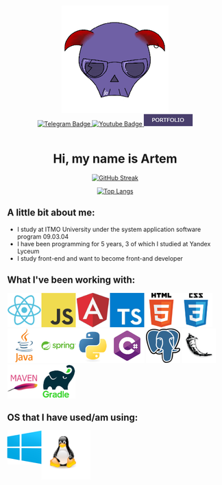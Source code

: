 <div id="header" align="center">
  <img src="https://github.com/frizyyu/frizyyu/blob/main/icons/main.png" width="250"/>
</div>

<div id="badges" align="center">
  <a href="https://t.me/imfrizyy">
    <img src="https://img.shields.io/badge/Telegram-blue?style=for-the-badge&logo=telegram&logoColor=white" alt="Telegram Badge"/>
  </a>
  <a href="https://www.youtube.com/@imfrizyy">
    <img src="https://img.shields.io/badge/YouTube-red?style=for-the-badge&logo=youtube&logoColor=white" alt="Youtube Badge"/>
  </a>
  <a href="https://frizyyu.github.io">
    <img src="https://github.com/frizyyu/frizyyu/blob/main/icons/mySite.png" alt="Portfolio Badge"/>
  </a>
</div>

<div align="center">
  <img src="https://komarev.com/ghpvc/?username=frizyyu&style=flat-square&color=blue" alt="" align="center"/>
</div>

<div align="center">
  
  # Hi, my name is **Artem**
  
  [![GitHub Streak](http://github-readme-streak-stats.herokuapp.com?user=frizyyu&theme=dark&background=000000)](https://git.io/streak-stats)
  
  [![Top Langs](https://github-readme-stats.vercel.app/api/top-langs/?username=frizyyu&layout=compact&theme=vision-friendly-dark)](https://github.com/anuraghazra/github-readme-stats)
</div>

## A little bit about me:
- I study at ITMO University under the system application software program 09.03.04
- I have been programming for 5 years, 3 of which I studied at Yandex Lyceum
- I study front-end and want to become front-and developer

## What I've been working with:
<img src="https://github.com/frizyyu/frizyyu/blob/main/icons/react1.png" title="React"  alt="React" width="80" height="80" align="left"/>
<img src="https://github.com/frizyyu/frizyyu/blob/main/icons/js.png" title="JS"  alt="JS" width="80" height="80" align="left"/>
<img src="https://github.com/frizyyu/frizyyu/blob/main/icons/angular.png" title="Angular"  alt="Angular" width="80" height="80" align="left"/>
<img src="https://github.com/frizyyu/frizyyu/blob/main/icons/typeScript.png" title="TS"  alt="TS" width="80" height="80" align="left"/>
<img src="https://github.com/frizyyu/frizyyu/blob/main/icons/html.png" title="HTML"  alt="HTML" width="80" height="80" align="left"/>
<img src="https://github.com/frizyyu/frizyyu/blob/main/icons/css.png" title="CSS"  alt="CSS" width="80" height="80"/>
<img src="https://github.com/frizyyu/frizyyu/blob/main/icons/java.png" title="Java"  alt="Java" width="80" height="80" align="left"/>
<img src="https://github.com/frizyyu/frizyyu/blob/main/icons/spring.png" title="Spring"  alt="Spring" width="80" height="80" align="left"/>
<img src="https://github.com/frizyyu/frizyyu/blob/main/icons/python.svg" title="Python"  alt="Python" width="80" height="80" align="left"/>
<img src="https://github.com/frizyyu/frizyyu/blob/main/icons/cs.png" title="CSharp"  alt="CSharp" width="80" height="80"/>
<img src="https://github.com/frizyyu/frizyyu/blob/main/icons/postgresql.png" title="Postgres"  alt="Postgres" width="80" height="80"/>
<img src="https://github.com/frizyyu/frizyyu/blob/main/icons/flask.png" title="Flask"  alt="Flask" width="80" height="80"/>
<img src="https://github.com/frizyyu/frizyyu/blob/main/icons/maven.png" title="Maven"  alt="Maven" width="80" height="80" align="left"/>
<img src="https://github.com/frizyyu/frizyyu/blob/main/icons/gradl.png" title="Gradle"  alt="Gradle" width="80" height="80"/>

## OS that I have used/am using:
<img src="https://github.com/frizyyu/frizyyu/blob/main/icons/wind.png" title="Windows"  alt="Windows" width="80" height="80" align="left"/>
<img src="https://github.com/frizyyu/frizyyu/blob/main/icons/linx.png" title="Linux"  alt="Linux" width="115" height="115"/>



